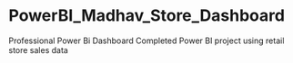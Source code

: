 # PowerBI_Madhav_Store_Dashboard

Professional Power Bi Dashboard
Completed Power BI project using retail store sales data
